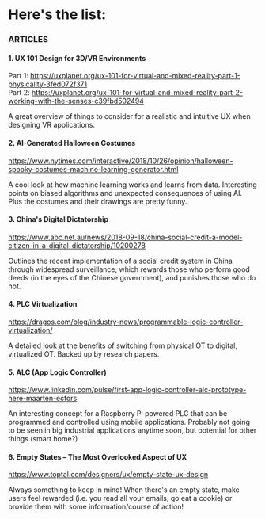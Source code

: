 # Here's the list:


### ARTICLES

#### 1. UX 101 Design for 3D/VR Environments

Part 1: https://uxplanet.org/ux-101-for-virtual-and-mixed-reality-part-1-physicality-3fed072f371 <BR>
Part 2: https://uxplanet.org/ux-101-for-virtual-and-mixed-reality-part-2-working-with-the-senses-c39fbd502494

A great overview of things to consider for a realistic and intuitive UX when designing VR applications.

#### 2. AI-Generated Halloween Costumes
https://www.nytimes.com/interactive/2018/10/26/opinion/halloween-spooky-costumes-machine-learning-generator.html

A cool look at how machine learning works and learns from data. Interesting points on biased algorithms and unexpected consequences of using AI. Plus the costumes and their drawings are pretty funny.

#### 3. China's Digital Dictatorship
https://www.abc.net.au/news/2018-09-18/china-social-credit-a-model-citizen-in-a-digital-dictatorship/10200278

Outlines the recent implementation of a social credit system in China through widespread surveillance, which rewards those who perform good deeds (in the eyes of the Chinese government), and punishes those who do not. 

#### 4. PLC Virtualization
https://dragos.com/blog/industry-news/programmable-logic-controller-virtualization/

A detailed look at the benefits of switching from physical OT to digital, virtualized OT. Backed up by research papers.

#### 5. ALC (App Logic Controller) 
https://www.linkedin.com/pulse/first-app-logic-controller-alc-prototype-here-maarten-ectors

An interesting concept for a Raspberry Pi powered PLC that can be programmed and controlled using mobile applications. Probably not going to be seen in big industrial applications anytime soon, but potential for other things (smart home?)

#### 6. Empty States – The Most Overlooked Aspect of UX
https://www.toptal.com/designers/ux/empty-state-ux-design
  
Always something to keep in mind! When there's an empty state, make users feel rewarded (i.e. you read all your emails, go eat a cookie) or provide them with some information/course of action!



